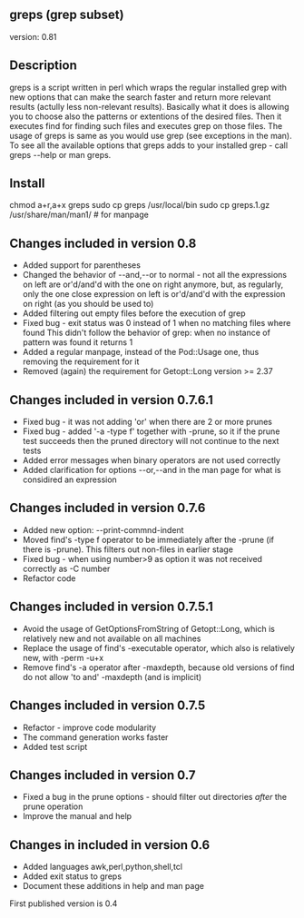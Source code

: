 greps (grep subset)
-------------------
version: 0.81

Description
-----------
greps is a script written in perl which wraps the regular installed grep with new options that can make the search faster and return more relevant results (actully less non-relevant results).
Basically what it does is allowing you to choose also the patterns or extentions of the desired files. Then it executes find for finding such files and executes grep on those files.
The usage of greps is same as you would use grep (see exceptions in the man).
To see all the available options that greps adds to your installed grep - call greps --help or man greps.

Install
-------
chmod a+r,a+x greps
sudo cp greps /usr/local/bin
sudo cp greps.1.gz /usr/share/man/man1/ # for manpage

Changes included in version 0.8
-------------------------------
* Added support for parentheses
* Changed the behavior of --and,--or to normal - not all the expressions on left are or'd/and'd with the one on right anymore, 
  but, as regularly, only the one close expression on left is or'd/and'd with the expression on right (as you should be used to)
* Added filtering out empty files before the execution of grep
* Fixed bug - exit status was 0 instead of 1 when no matching files where found
  This didn't follow the behavior of grep: when no instance of pattern was found it returns 1
* Added a regular manpage, instead of the Pod::Usage one, thus removing the requirement for it
* Removed (again) the requirement for Getopt::Long version >= 2.37

Changes included in version 0.7.6.1
-------------------------------
* Fixed bug - it was not adding 'or' when there are 2 or more prunes
* Fixed bug - added '-a -type f' together with -prune, so it if the prune test succeeds then the pruned directory will not continue to the next tests
* Added error messages when binary operators are not used correctly
* Added clarification for options --or,--and in the man page for what is considired an expression


Changes included in version 0.7.6
-----------------------------------
* Added new option: --print-commnd-indent
* Moved find's -type f operator to be immediately after the -prune (if there is -prune). This filters out non-files in earlier stage
* Fixed bug - when using number>9 as option it was not received correctly as -C number
* Refactor code

Changes included in version 0.7.5.1
-----------------------------------
* Avoid the usage of GetOptionsFromString of Getopt::Long, which is relatively new and not available on all machines
* Replace the usage of find's -executable operator, which also is relatively new, with -perm -u+x
* Remove find's -a operator after -maxdepth, because old versions of find do not allow 'to and' -maxdepth (and is implicit)

Changes included in version 0.7.5
---------------------------------
* Refactor - improve code modularity
* The command generation works faster
* Added test script

Changes included in version 0.7
----------------------------------
* Fixed a bug in the prune options - should filter out directories *after* the prune operation 
* Improve the manual and help

Changes in included in version 0.6
----------------------------------
* Added languages awk,perl,python,shell,tcl
* Added exit status to greps
* Document these additions in help and man page

First published version is 0.4
